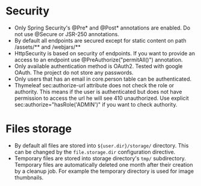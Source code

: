 # Security

* Only Spring Security's @Pre* and @Post* annotations are enabled. Do not use @Secure or JSR-250 annotations.
* By default all endpoints are secured except for static content on path /assets/** and /webjars/**
* HttpSecurity is based on security of endpoints. If you want to provide an access to an endpoint use @PreAuthorize("permitAll()") annotation.
* Only available authentication method is OAuth2. Tested with google OAuth. The project do not store any passwords.
* Only users that has an email in core.person table can be authenticated.
* Thymeleaf sec:authorize-url attribute does not check the role or authority. This means if the user is authenticated but does not have permission to access the url he will see 410 unauthorized. Use explicit sec:authorize="hasRole('ADMIN')" if you want to check authority.

# Files storage

* By default all files are stored into `${user.dir}/storage/` directory. This can be changed by the `file.storage.dir` configuration directive.
* Temporary files are stored into storage directory's `tmp/` subdirectory. Temporary files are automatically deleted one month after their creation by a cleanup job. For example the temporary directory is used for image thumbnails.
 